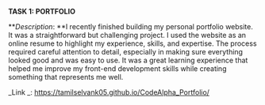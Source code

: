 **TASK 1: PORTFOLIO**

**_Description_: **I recently finished building my personal portfolio website. It was a straightforward but challenging project. I used the website as an online resume to highlight my experience, skills, and expertise. The process required careful attention to detail, especially in making sure everything looked good and was easy to use. It was a great learning experience that helped me improve my front-end development skills while creating something that represents me well.

_Link _: https://tamilselvank05.github.io/CodeAlpha_Portfolio/
